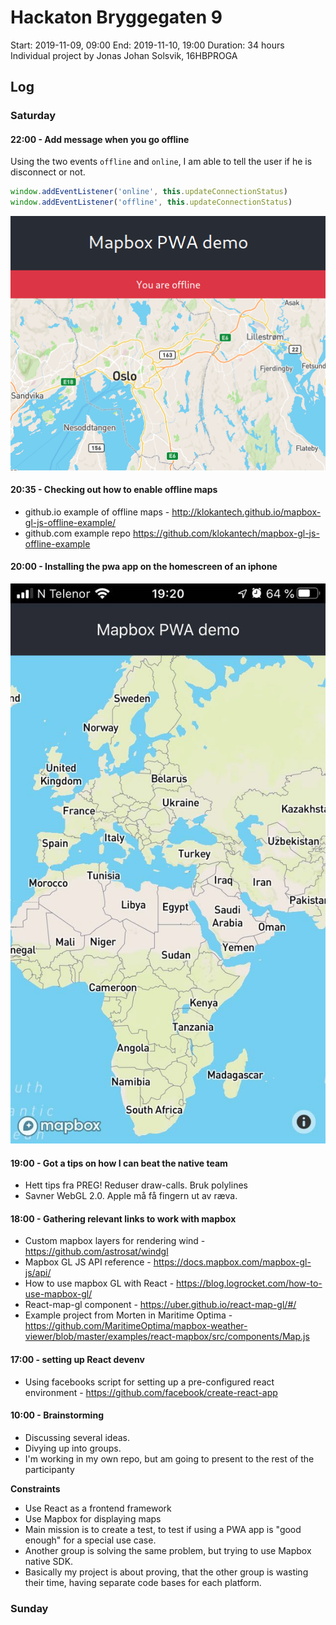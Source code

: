 # Hackaton Bryggegaten 9

Start: 2019-11-09, 09:00
End: 2019-11-10, 19:00
Duration: 34 hours
Individual project by Jonas Johan Solsvik, 16HBPROGA

## Log

### Saturday

#### 22:00 - Add message when you go offline

Using the two events `offline` and `online`, I am able to tell the user if he is disconnect or not.

```javascript
window.addEventListener('online', this.updateConnectionStatus)
window.addEventListener('offline', this.updateConnectionStatus)
```

![offline.jpg](./docs/offline.png)


#### 20:35 - Checking out how to enable offline maps

- github.io example of offline maps - http://klokantech.github.io/mapbox-gl-js-offline-example/
- github.com example repo https://github.com/klokantech/mapbox-gl-js-offline-example

#### 20:00 - Installing the pwa app on the homescreen of an iphone

![iphone.jpg](./docs/iphone1.jpg)

#### 19:00 - Got a tips on how I can beat the native team
- Hett tips fra PREG! Reduser draw-calls. Bruk polylines
- Savner WebGL 2.0. Apple må få fingern ut av ræva.

#### 18:00 - Gathering relevant links to work with mapbox

- Custom mapbox layers for rendering wind - https://github.com/astrosat/windgl
- Mapbox GL JS API reference - https://docs.mapbox.com/mapbox-gl-js/api/
- How to use mapbox GL with React - https://blog.logrocket.com/how-to-use-mapbox-gl/
- React-map-gl component - https://uber.github.io/react-map-gl/#/
- Example project from Morten in Maritime Optima - https://github.com/MaritimeOptima/mapbox-weather-viewer/blob/master/examples/react-mapbox/src/components/Map.js

#### 17:00 - setting up React devenv

- Using facebooks script for setting up a pre-configured react environment - https://github.com/facebook/create-react-app


#### 10:00 - Brainstorming

- Discussing several ideas.
- Divying up into groups.
- I'm working in my own repo, but am going to present to the rest of the participanty

**Constraints**
- Use React as a frontend framework
- Use Mapbox for displaying maps
- Main mission is to create a test, to test if using a PWA app is "good enough" for a special use case.
- Another group is solving the same problem, but trying to use Mapbox native SDK.
- Basically my project is about proving, that the other group is wasting their time, having separate code bases for each platform.

### Sunday



